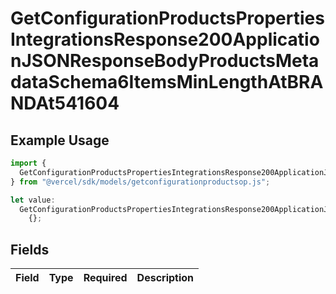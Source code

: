 # GetConfigurationProductsPropertiesIntegrationsResponse200ApplicationJSONResponseBodyProductsMetadataSchema6ItemsMinLengthAtBRANDAt541604

## Example Usage

```typescript
import {
  GetConfigurationProductsPropertiesIntegrationsResponse200ApplicationJSONResponseBodyProductsMetadataSchema6ItemsMinLengthAtBRANDAt541604,
} from "@vercel/sdk/models/getconfigurationproductsop.js";

let value:
  GetConfigurationProductsPropertiesIntegrationsResponse200ApplicationJSONResponseBodyProductsMetadataSchema6ItemsMinLengthAtBRANDAt541604 =
    {};
```

## Fields

| Field       | Type        | Required    | Description |
| ----------- | ----------- | ----------- | ----------- |